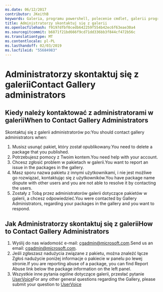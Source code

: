 ```yaml
---
ms.date: 06/12/2017
contributor: JKeithB
keywords: Galeria, programu powershell, polecenie cmdlet, galerii programu PowerShell
title: Administratorzy skontaktuj się z galerii
ms.openlocfilehash: f9197dfbf0cedb642259f554b42ec6f63eae30a4
ms.sourcegitcommit: b6871f21bd666f9cd71dd336bb3f844cf472b56c
ms.translationtype: MT
ms.contentlocale: pl-PL
ms.lasthandoff: 02/03/2019
ms.locfileid: "55684983"
---
```

# <a name="contact-gallery-administrators"></a><span data-ttu-id="6077d-103">Administratorzy skontaktuj się z galerii</span><span class="sxs-lookup"><span data-stu-id="6077d-103">Contact Gallery administrators</span></span>

## <a name="when-to-contact-gallery-administrators"></a><span data-ttu-id="6077d-104">Kiedy należy kontaktować z administratorami w galerii</span><span class="sxs-lookup"><span data-stu-id="6077d-104">When to Contact Gallery Administrators</span></span>

<span data-ttu-id="6077d-105">Skontaktuj się z galerii administratorów po:</span><span class="sxs-lookup"><span data-stu-id="6077d-105">You should contact gallery administrators when:</span></span>

1. <span data-ttu-id="6077d-106">Musisz usunąć pakiet, który został opublikowany.</span><span class="sxs-lookup"><span data-stu-id="6077d-106">You need to delete a package that you published.</span></span>
2. <span data-ttu-id="6077d-107">Potrzebujesz pomocy z Twoim kontem.</span><span class="sxs-lookup"><span data-stu-id="6077d-107">You need help with your account.</span></span>
3. <span data-ttu-id="6077d-108">Chcesz zgłosić problem w pakietach w galerii.</span><span class="sxs-lookup"><span data-stu-id="6077d-108">You want to report an issue in the packages in the gallery.</span></span>
4. <span data-ttu-id="6077d-109">Masz sporu nazwa pakietu z innymi użytkownikami, i nie jest możliwe go rozwiązać, kontaktując się z użytkowników.</span><span class="sxs-lookup"><span data-stu-id="6077d-109">You have package name dispute with other users and you are not able to resolve it by contacting the users.</span></span>
5. <span data-ttu-id="6077d-110">Zostały z Tobą przez administratorów galerii dotyczące pakietów w galerii, a chcesz odpowiedzieć.</span><span class="sxs-lookup"><span data-stu-id="6077d-110">You were contacted by Gallery Administrators, regarding your packages in the gallery and you want to respond.</span></span>

## <a name="how-to-contact-gallery-administrators"></a><span data-ttu-id="6077d-111">Jak Administratorzy skontaktuj się z galerii</span><span class="sxs-lookup"><span data-stu-id="6077d-111">How to Contact Gallery Administrators</span></span>

1. <span data-ttu-id="6077d-112">Wyślij do nas wiadomość e-mail: cgadmin@microsoft.com.</span><span class="sxs-lookup"><span data-stu-id="6077d-112">Send us an email: cgadmin@microsoft.com.</span></span>
2. <span data-ttu-id="6077d-113">Jeśli zgłaszasz nadużycia związane z pakietu, można znaleźć łącze Zgłoś nadużycie poniżej informacje o pakiecie w panelu po lewej stronie.</span><span class="sxs-lookup"><span data-stu-id="6077d-113">If you are reporting abuse of a package, you can find Report Abuse link below the package information on the left panel.</span></span>
3. <span data-ttu-id="6077d-114">Wszystkie inne pytania ogólne dotyczące galerii, przesłać pytanie [UserVoice](http://windowsserver.uservoice.com/forums/301869-powershell)</span><span class="sxs-lookup"><span data-stu-id="6077d-114">For any other general questions regarding the Gallery, please submit your question to [UserVoice](http://windowsserver.uservoice.com/forums/301869-powershell)</span></span>
